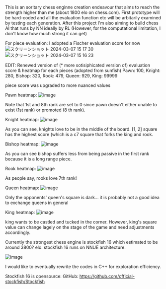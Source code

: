 This is an soritary chess enginne creation endeavour that aims to reach the strength higher than me 
(about 1800 elo on chess.com). First prototype will be hard-coded and all the evaluation function etc will be
arbitarily examined by testing each generation. After this project I'm also aiming to build chess AI that runs
by NN ideally by RL (However, for the computational limitation, I don't know how much strong it can get)

For piece evaluation:
I adopted a Fischer evaluation score for now
![スクリーンショット 2024-03-07 15 17 30](https://github.com/Gingnose/Chess_Engine/assets/136443889/deb37c64-3bc4-4ce0-aef1-eb5b6bd607c9)
![スクリーンショット 2024-03-07 15 16 23](https://github.com/Gingnose/Chess_Engine/assets/136443889/088c50b6-4804-4567-83e0-a32cdb5dc8d3)

EDIT:
Renewed version of (* more sotisiphicated version of) evaluation score & heatmap for each pieces (adopted from sunfish)
Pawn: 100, Knight: 280, Bishop: 320, Rook: 479, Queen: 929, King: 99999

piece score was upgraded to more nuanced values

Pawn heatmap:
![image](https://github.com/Gingnose/Chess_Engine/assets/136443889/00d3a26e-d096-4efd-9c63-080f298f8239)

Note that 1st and 8th rank are set to 0 since pawn doesn't either unable to exist (1st rank) or promoted (8 th rank). 

Knight heatmap:
![image](https://github.com/Gingnose/Chess_Engine/assets/136443889/49716c25-5574-48e1-b5d6-198447c37a2a)

As you can see, knights love to be in the middle of the board. [1, 2] square has the highest score (which is a c7 square that forks the king and rook.

Bishop heatmap:
![image](https://github.com/Gingnose/Chess_Engine/assets/136443889/726d6fb5-bc22-486f-8e02-f2ff1a209bd6)

As you can see bishop suffers less from being passive in the first rank because it is a long range piece.

Rook heatmap:
![image](https://github.com/Gingnose/Chess_Engine/assets/136443889/4ff72b62-296e-44c4-b835-1cac4b543291)

As people say, rooks love 7th rank!

Queen heatmap:
![image](https://github.com/Gingnose/Chess_Engine/assets/136443889/ba1a6f6c-6e88-4beb-8881-f764c3b754f5)

Only the opponents' queen's square is dark... it is probably not a good idea to exchange queens in general

King heatmap:
![image](https://github.com/Gingnose/Chess_Engine/assets/136443889/7a4d87c9-0467-4f80-989b-153cc7cb6f7d)

king wants to be castled and tucked in the corner. However, king's square value can change lagely on the stage of the game and need adjustments accordingly.







Currently the strongest chess engine is stockfish 16 which estimated to be around 3800? elo.
stockfish 16 runs on NNUE architecture.

![image](https://github.com/Gingnose/Chess_Engine/assets/136443889/cbc70ab9-c7ed-42c6-bc14-109c18865934)

I would like to eventually rewrite the codes in C++ for exploration efficiency.

Stockfish 16 is opensource:
GitHub: https://github.com/official-stockfish/Stockfish
